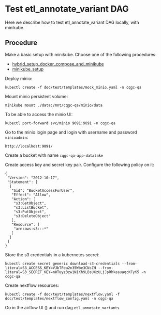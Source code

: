 # Test etl_annotate_variant DAG

Here we describe how to test etl_annotate_variant DAG locally, with minikube.

## Procedure

Make a basic setup with minikube. Choose one of the following procedures:
- [hybrid_setup_docker_compose_and_minikube](./hybrid_setup_docker_compose_and_minikube.md)
- [minikube_setup](./minikube_setup.md)

Deploy minio:

```
kubectl create -f doc/test/templates/mock_minio.yaml -n cqgc-qa
```


Mount minio persistent volume:

```
minikube mount ./data:/mnt/cqgc-qa/minio/data
````

To be able to access the minio UI:

```
kubectl port-forward svc/minio 9091:9091 -n cqgc-qa
```



Go to the minio login page and login with username and password `minioadmin`:

```
http://localhost:9091/

```

Create a bucket with name `cqgc-qa-app-datalake`

Create access key and secret key pair. Configure the following policy on it:

```
{
 "Version": "2012-10-17",
 "Statement": [
  {
   "Sid": "BucketAccessForUser",
   "Effect": "Allow",
   "Action": [
    "s3:GetObject",
    "s3:ListBucket",
    "s3:PutObject",
    "s3:DeleteObject"
   ],
   "Resource": [
    "arn:aws:s3:::*"
   ]
  }
 ]
}
```


Store the s3 credentials in a kubernetes secret:

```
kubectl create secret generic download-s3-credentials --from-literal=S3_ACCESS_KEY=VJbTFea2n35Wbe3CNsZH --from-literal=S3_SECRET_KEY=n0Tuyz3zw1NIKh9LBsUXzULjJpRhkeauaqcKFyK5 -n cqgc-qa
```

Create nextflow resources:

```
kubectl create -f doc/test/templates/nextflow.yaml -f doc/test/templates/nextflow_config.yaml -n cqgc-qa
```

Go in the airflow UI ()  and run dag `etl_annotate_variants`